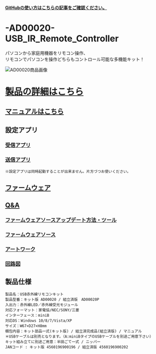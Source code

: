 #### [GitHubの使い方はこちらの記事をご確認ください。](https://bit-trade-one.co.jp/h2gh/)
# -AD00020-USB_IR_Remote_Controller

 パソコンから家庭用機器をリモコン操作、  
 リモコンでパソコンを操作どちらもコントロール可能な多機能キット！

 
![AD00020商品画像](https://bit-trade-one.co.jp/wp/wp-content/uploads/2014/04/9da51827c78091a59a300f87ba6b4909.png)

<!--
改行する場合、文末に半角スペース2個を置く

![タイトル画像のURLを右のカッコに]()

リンクの貼り方
[リンクになる文章](URL)
exp.
[Google](https://www.google.co.jp/)

画像の貼り方
![画像が読めない時に表示されるテキスト](画像のURL)
exp.
![bit-trade-one](https://bit-trade-one.co.jp/wp/wp-content/uploads/tcd-w/logo.png)
※先頭の"!"を忘れないこと


見出しの付け方

# 見出し1

## 見出し1-1

###　見出し1-2

# 見出し2

"#"を増やすと下位の見出しになる


-->


<!--
以下のURL内の"-ADXXXXX-Template"をリポジトリ名/ファイル名に変更 

製品によって無い情報(ライブラリへのリンクなど)は削除すること

ソフトの使い方、ライブラリの使い方などがWordなどである場合は、
各情報フォルダにMarkdown形式に起こし"Readme.md"という名前で保存すること
-->

# [製品の詳細はこちら](https://bit-trade-one.co.jp/product/assemblydisk/ad00020/) 

## [マニュアルはこちら](https://github.com/bit-trade-one/AD00020-USB_IR_Remote_Controller/blob/master/03Manual/USB%20IR%20REMOCON%20Manual%20.pdf)

<!--
## [アプリケーションソフトはこちら](https://github.com/bit-trade-one/-ADXXXXX-Template/raw/master/App/)  
-->

## 設定アプリ

### [受信アプリ](https://github.com/bit-trade-one/AD00020-USB_IR_Remote_Controller/blob/master/01App_RECV/REMOCON_CT_RECV.zip)

### [送信アプリ](https://github.com/bit-trade-one/AD00020-USB_IR_Remote_Controller/blob/master/02App_TRANS/ver2.20/REMOCON_CT_TRANS_v220.zip)


```
※設定アプリは同時起動することが出来ません。片方づつお使いください。
```


## [ファームウェア](https://github.com/bit-trade-one/AD00020-USB_IR_Remote_Controller/tree/master/06Firmware(Ver2.1.2))

## [Q&A](https://github.com/bit-trade-one/AD00020-USB_IR_Remote_Controller/blob/master/FAQ.md)

<!--
### [ライブラリはこちら](https://github.com/bit-trade-one/-ADXXXXX-Template/raw/master/Library)  

### [サンプルコードはこちら](https://github.com/bit-trade-one/-ADXXXXX-Template/raw/master/Sample)  

### [アプリケーションソースはこちら](https://github.com/bit-trade-one/-ADXXXXX-Template/raw/master/App_source/)  
-->

### [ファームウェアソースアップデート方法・ツール](https://github.com/bit-trade-one/AD00020-USB_IR_Remote_Controller/tree/master/05HIDBootLoader)

### [ファームウェアソース](https://github.com/bit-trade-one/AD00020-USB_IR_Remote_Controller/tree/master/07Firmware_source(Ver2.1.2))

### [アートワーク](https://github.com/bit-trade-one/AD00020-USB_IR_Remote_Controller/tree/master/11Artwork)

### [回路図](https://github.com/bit-trade-one/AD00020-USB_IR_Remote_Controller/tree/master/10Schematics)
<!--
### [部品表](https://github.com/bit-trade-one-ADXXXXX-Templateo/blob/master/Partslist/-ADXXXXX-Template-Partslist.md)


## 作例

[BTO公式]()  
[Twitter作例1]()  
[Twitter作例2]()  
[ブログ作例1]()  
[ブログ作例1]()  

## 雑誌掲載情報

[ラズパイマガジンXX年Y月号]()  
[Pc Watch]()
-->
## 製品仕様
    製品名：USB赤外線リモコンキット
    製品型番：キット版 AD00020 / 組立済版　AD00020P
    入出力：赤外線LED／赤外線受光モジュール
    対応フォーマット：家電協/NEC/SONY/三菱
    インターフェース：miniB
    対応OS：Windows 10/8/7/Vista/XP
    サイズ：W67×D27×H8mm
    梱包内容：キット部品一式(キット版) / 組立済完成品(組立済版) / マニュアル
    ＊USBケーブルは別売となります。（A:miniBタイプのUSBケーブルを別途ご用意下さい）
    キット組み立てに別途ご用意：半田ごて一式 / ニッパー
    JANコード : キット版 4560196900196 / 組立済版 4560196900202
